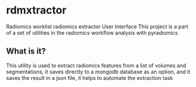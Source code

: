 # rdmxtractor

Radiomics worklist radiomics extractor User Interface
This project is a part of a set of utilities in the radiomics workflow analysis with pyradiomics

## What is it?
This utility is used to extract radiomics features from a list of volumes and segmentations, it saves directly to a mongodb database as an option, and it saves the result in a json file, it helps to automate the extraction task
